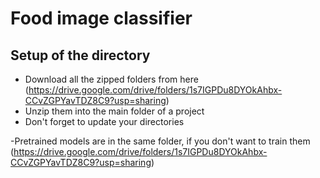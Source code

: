 # Food image classifier

## Setup of the directory

- Download all the zipped folders from here (https://drive.google.com/drive/folders/1s7IGPDu8DYOkAhbx-CCvZGPYavTDZ8C9?usp=sharing)
- Unzip them into the main folder of a project
- Don't forget to update your directories

-Pretrained models are in the same folder, if you don't want to train them
(https://drive.google.com/drive/folders/1s7IGPDu8DYOkAhbx-CCvZGPYavTDZ8C9?usp=sharing)
